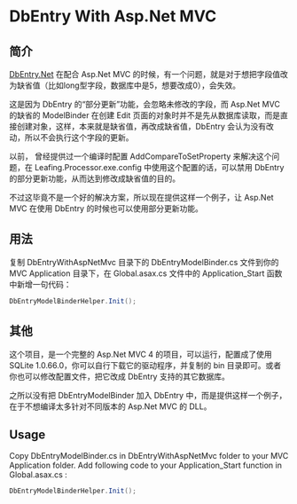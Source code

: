 DbEntry With Asp.Net MVC
==========

简介
----------

[DbEntry.Net](https://github.com/Lifeng-Liang/DbEntry) 在配合 Asp.Net MVC 的时候，有一个问题，就是对于想把字段值改为缺省值（比如long型字段，数据库中是5，想要改成0），会失效。

这是因为 DbEntry 的“部分更新”功能，会忽略未修改的字段，而 Asp.Net MVC 的缺省的 ModelBinder 在创建 Edit 页面的对象时并不是先从数据库读取，而是直接创建对象，这样，本来就是缺省值，再改成缺省值，DbEntry 会认为没有改动，所以不会执行这个字段的更新。

以前， 曾经提供过一个编译时配置 AddCompareToSetProperty 来解决这个问题，在 Leafing.Processor.exe.config 中使用这个配置的话，可以禁用 DbEntry 的部分更新功能，从而达到修改成缺省值的目的。

不过这毕竟不是一个好的解决方案，所以现在提供这样一个例子，让 Asp.Net MVC 在使用 DbEntry 的时候也可以使用部分更新功能。

用法
----------

复制 DbEntryWithAspNetMvc 目录下的 DbEntryModelBinder.cs 文件到你的 MVC Application 目录下，在 Global.asax.cs 文件中的 Application_Start 函数中新增一句代码：

````c#
DbEntryModelBinderHelper.Init();
````

其他
----------

这个项目，是一个完整的 Asp.Net MVC 4 的项目，可以运行，配置成了使用 SQLite 1.0.66.0，你可以自行下载它的驱动程序，并复制的 bin 目录即可。或者你也可以修改配置文件，把它改成 DbEntry 支持的其它数据库。

之所以没有把 DbEntryModelBinder 加入 DbEntry 中，而是提供这样一个例子，在于不想编译太多针对不同版本的 Asp.Net MVC 的 DLL。

Usage
----------

Copy DbEntryModelBinder.cs in DbEntryWithAspNetMvc folder to your MVC Application folder. Add following code to your Application_Start function in Global.asax.cs :

````c#
DbEntryModelBinderHelper.Init();
````

